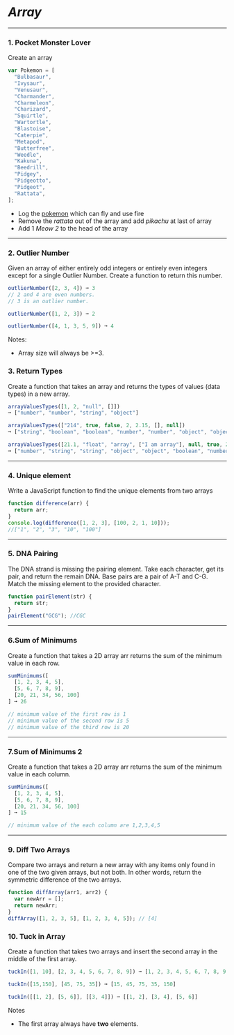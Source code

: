 # **_Array_**

---

### 1. Pocket Monster Lover
Create an array

```javascript
var Pokemon = [
  "Bulbasaur",
  "Ivysaur",
  "Venusaur",
  "Charmander",
  "Charmeleon",
  "Charizard",
  "Squirtle",
  "Wartortle",
  "Blastoise",
  "Caterpie",
  "Metapod",
  "Butterfree",
  "Weedle",
  "Kakuna",
  "Beedrill",
  "Pidgey",
  "Pidgeotto",
  "Pidgeot",
  "Rattata",
];
```

- Log the [pokemon](https://www.google.com/search?q=charizard&sxsrf=ALeKk004lamleLUUjwsSO8vosEKRKDCIeQ:1616066693955&tbm=isch&source=iu&ictx=1&fir=cUg6N8cnnrgT4M%252CbdloXBKw2prMrM%252C%252Fm%252F09l5c&vet=1&usg=AI4_-kTDJj9tvKFtu6DECoXoCgCDpL2S0Q&sa=X&ved=2ahUKEwjYr-fJ3bnvAhVIQd4KHVtADHQQ_B16BAg3EAE#imgrc=5ZJzH6jPpyGYYM) which can fly and use fire 
- Remove the *rattata* out of the array and add *pikachu* at last of array
- Add 1 *Meow 2* to the head of the array

--- 

### 2. Outlier Number
Given an array of either entirely odd integers or entirely even integers except for a single Outlier Number. Create a function to return this number.

```js
outlierNumber([2, 3, 4]) ➞ 3
// 2 and 4 are even numbers.
// 3 is an outlier number.

outlierNumber([1, 2, 3]) ➞ 2

outlierNumber([4, 1, 3, 5, 9]) ➞ 4
```

Notes:
- Array size will always be >=3.

### 3. Return Types
Create a function that takes an array and returns the types of values (data types) in a new array.

```js
arrayValuesTypes([1, 2, "null", []])
➞ ["number", "number", "string", "object"]

arrayValuesTypes(["214", true, false, 2, 2.15, [], null])
➞ ["string", "boolean", "boolean", "number", "number", "object", "object"]

arrayValuesTypes([21.1, "float", "array", ["I am array"], null, true, 214])
➞ ["number", "string", "string", "object", "object", "boolean", "number"]
```

--- 

### 4. Unique element

Write a JavaScript function to find the unique elements from two arrays

```javascript
function difference(arr) {
  return arr;
}
console.log(difference([1, 2, 3], [100, 2, 1, 10]));
//["1", "2", "3", "10", "100"]
```

---

### 5. DNA Pairing

The DNA strand is missing the pairing element. Take each character, get its pair, and return the remain DNA.
Base pairs are a pair of A-T and C-G. Match the missing element to the provided character.

```javascript
function pairElement(str) {
  return str;
}
pairElement("GCG"); //CGC
```

---

### 6.Sum of Minimums
Create a function that takes a 2D array arr returns the sum of the minimum value in each row.
```js
sumMinimums([
  [1, 2, 3, 4, 5],
  [5, 6, 7, 8, 9],
  [20, 21, 34, 56, 100]
] ➞ 26

// minimum value of the first row is 1
// minimum value of the second row is 5
// minimum value of the third row is 20
```

---

### 7.Sum of Minimums 2
Create a function that takes a 2D array arr returns the sum of the minimum value in each column.
```js
sumMinimums([
  [1, 2, 3, 4, 5],
  [5, 6, 7, 8, 9],
  [20, 21, 34, 56, 100]
] ➞ 15

// minimum value of the each column are 1,2,3,4,5

```

---


### 9. Diff Two Arrays

Compare two arrays and return a new array with any items only found in one of the two given arrays, but not both. In other words, return the symmetric difference of the two arrays.

```javascript
function diffArray(arr1, arr2) {
  var newArr = [];
  return newArr;
}
diffArray([1, 2, 3, 5], [1, 2, 3, 4, 5]); // [4]
```



### 10. Tuck in Array
Create a function that takes two arrays and insert the second array in the middle of the first array.

```js
tuckIn([1, 10], [2, 3, 4, 5, 6, 7, 8, 9]) ➞ [1, 2, 3, 4, 5, 6, 7, 8, 9, 10]

tuckIn([15,150], [45, 75, 35]) ➞ [15, 45, 75, 35, 150]

tuckIn([[1, 2], [5, 6]], [[3, 4]]) ➞ [[1, 2], [3, 4], [5, 6]]
```

Notes  
- The first array always have **two** elements.

